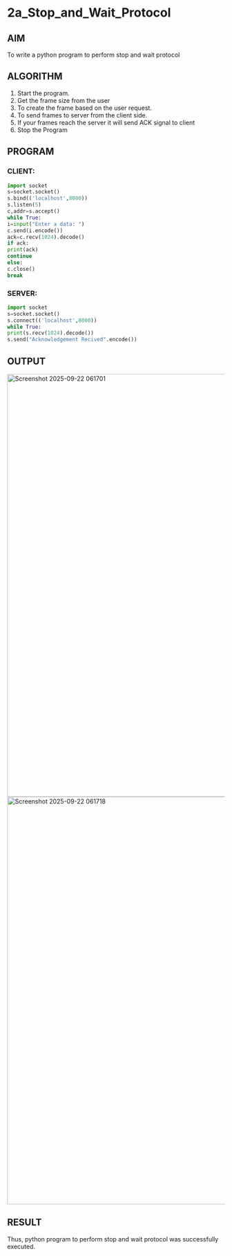# 2a_Stop_and_Wait_Protocol
## AIM 
To write a python program to perform stop and wait protocol
## ALGORITHM
1. Start the program.
2. Get the frame size from the user
3. To create the frame based on the user request.
4. To send frames to server from the client side.
5. If your frames reach the server it will send ACK signal to client
6. Stop the Program
## PROGRAM
### CLIENT: 
```python
import socket 
s=socket.socket() 
s.bind(('localhost',8000)) 
s.listen(5) 
c,addr=s.accept() 
while True: 
i=input("Enter a data: ") 
c.send(i.encode()) 
ack=c.recv(1024).decode() 
if ack: 
print(ack) 
continue 
else: 
c.close() 
break
```
### SERVER: 
```python
import socket 
s=socket.socket() 
s.connect(('localhost',8000)) 
while True: 
print(s.recv(1024).decode()) 
s.send("Acknowledgement Recived".encode())
```
## OUTPUT
<img width="1428" height="979" alt="Screenshot 2025-09-22 061701" src="https://github.com/user-attachments/assets/8c04cb42-ad42-410b-a6f6-84232a337a51" />
<img width="1537" height="944" alt="Screenshot 2025-09-22 061718" src="https://github.com/user-attachments/assets/edffcf13-49df-4374-a8c4-5cba78f68af0" />

## RESULT
Thus, python program to perform stop and wait protocol was successfully executed.
